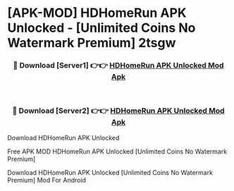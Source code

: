 # [APK-MOD] HDHomeRun APK Unlocked - [Unlimited Coins No Watermark Premium] 2tsgw



<div align="center">
<h3>🔴 Download [Server1] 👉👉 <a href="https://momento.my/?title=HDHomeRun_APK_Unlocked">HDHomeRun APK Unlocked Mod Apk</a></h3><br>

<h3>🔴 Download [Server2] 👉👉 <a href="https://momento.my/?title=HDHomeRun_APK_Unlocked">HDHomeRun APK Unlocked Mod Apk</a></h3>
</div>



Download HDHomeRun APK Unlocked 

Free APK MOD HDHomeRun APK Unlocked [Unlimited Coins No Watermark Premium]

Download HDHomeRun APK Unlocked [Unlimited Coins No Watermark Premium] Mod For Android
